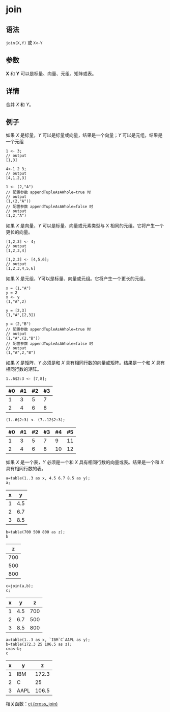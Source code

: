 # join

## 语法

`join(X,Y)` 或 `X<-Y`

## 参数

**X** 和 **Y** 可以是标量、向量、元组、矩阵或表。

## 详情

合并 *X* 和 *Y*。

## 例子

如果 *X* 是标量，*Y* 可以是标量或向量，结果是一个向量；*Y*
可以是元组，结果是一个元组

```
1 <- 3;
// output
[1,3]

4<-1 2 3;
// output
[4,1,2,3]

1 <- (2,"A")
// 配置参数 appendTupleAsAWhole=true 时
// output
(1,(2,"A"))
// 配置参数 appendTupleAsAWhole=false 时
// output
(1,2,"A")
```

如果 *X* 是向量，*Y* 可以是标量、向量或元素类型与 X 相同的元组。它将产生一个更长的向量。

```
[1,2,3] <- 4;
// output
[1,2,3,4]

[1,2,3] <- [4,5,6];
// output
[1,2,3,4,5,6]
```

如果 X
是元组，Y可以是标量、向量或元组。它将产生一个更长的元组。

```
x = (1,"A")
y = 2
x <- y
(1,"A",2)

y = [2,3]
(1,"A",[2,3])

y = (2,"B")
// 配置参数 appendTupleAsAWhole=true 时
// output
(1,"A",(2,"B"))
// 配置参数 appendTupleAsAWhole=false 时
// output
(1,"A",2,"B")
```

如果 *X* 是矩阵，*Y* 必须是和 *X* 具有相同行数的向量或矩阵。结果是一个和
*X* 具有相同行数的矩阵。

```
1..6$2:3 <- [7,8];
```

| #0 | #1 | #2 | #3 |
| --- | --- | --- | --- |
| 1 | 3 | 5 | 7 |
| 2 | 4 | 6 | 8 |

```
(1..6$2:3) <- (7..12$2:3);
```

| #0 | #1 | #2 | #3 | #4 | #5 |
| --- | --- | --- | --- | --- | --- |
| 1 | 3 | 5 | 7 | 9 | 11 |
| 2 | 4 | 6 | 8 | 10 | 12 |

如果 *X* 是一个表，*Y* 必须是一个和 *X* 具有相同行数的向量或表。结果是一个和
*X* 具有相同行数的表。

```
a=table(1..3 as x, 4.5 6.7 8.5 as y);
a;
```

| x | y |
| --- | --- |
| 1 | 4.5 |
| 2 | 6.7 |
| 3 | 8.5 |

```
b=table(700 500 800 as z);
b
```

| z |
| --- |
| 700 |
| 500 |
| 800 |

```
c=join(a,b);
c;
```

| x | y | z |
| --- | --- | --- |
| 1 | 4.5 | 700 |
| 2 | 6.7 | 500 |
| 3 | 8.5 | 800 |

```
a=table(1..3 as x, `IBM`C`AAPL as y);
b=table(172.3 25 106.5 as z);
c=a<-b;
c
```

| x | y | z |
| --- | --- | --- |
| 1 | IBM | 172.3 |
| 2 | C | 25 |
| 3 | AAPL | 106.5 |

相关函数：[cj (cross\_join)](../c/cj.html)

